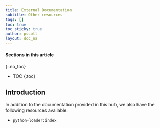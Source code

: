 ```yaml
---
title: External Documentation
subtitle: Other resources
tags: []
toc: true
toc_sticky: true
author: pscott
layout: doc_na
---
```


#### Sections in this article
{:.no_toc}
* TOC
{:toc}

## Introduction

In addition to the documentation provided in this hub, we also have the
following resources available:

-   `python-loader:index`
